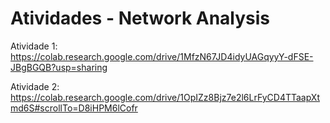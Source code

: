 # Atividades - Network Analysis

Atividade 1: https://colab.research.google.com/drive/1MfzN67JD4idyUAGqyyY-dFSE-JBgBGQB?usp=sharing

Atividade 2: https://colab.research.google.com/drive/1OpIZz8Bjz7e2l6LrFyCD4TTaapXtmd6S#scrollTo=D8iHPM6lCofr

